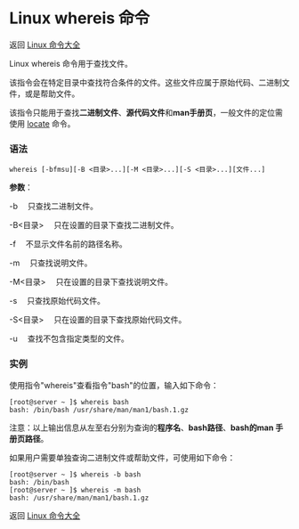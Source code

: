 # Linux whereis 命令

返回 [Linux 命令大全](https://ahuang007.github.com/Linux-Command)

Linux whereis 命令用于查找文件。

该指令会在特定目录中查找符合条件的文件。这些文件应属于原始代码、二进制文件，或是帮助文件。

该指令只能用于查找**二进制文件**、**源代码文件**和**man手册页**，一般文件的定位需使用 [locate](https://github.com/ahuang007/Linux-Command/blob/master/locate.md) 命令。

### 语法

```
whereis [-bfmsu][-B <目录>...][-M <目录>...][-S <目录>...][文件...]
```

**参数**：



-b 　只查找二进制文件。

-B<目录> 　只在设置的目录下查找二进制文件。

-f 　不显示文件名前的路径名称。

-m 　只查找说明文件。

-M<目录> 　只在设置的目录下查找说明文件。

-s 　只查找原始代码文件。

-S<目录> 　只在设置的目录下查找原始代码文件。

-u 　查找不包含指定类型的文件。

### 实例

使用指令"whereis"查看指令"bash"的位置，输入如下命令：

```
[root@server ~ ]$ whereis bash
bash: /bin/bash /usr/share/man/man1/bash.1.gz
```

注意：以上输出信息从左至右分别为查询的**程序名**、**bash路径**、**bash的man 手册页路径**。

如果用户需要单独查询二进制文件或帮助文件，可使用如下命令：

```
[root@server ~ ]$ whereis -b bash
bash: /bin/bash
[root@server ~ ]$ whereis -m bash
bash: /usr/share/man/man1/bash.1.gz
```

返回 [Linux 命令大全](https://ahuang007.github.com/Linux-Command)